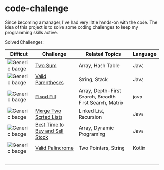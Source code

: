 # code-chalenge

Since becoming a manager, I've had very little hands-on with the code. The idea of this project is to solve some coding challenges to keep my programming skills active.

Solved Challenges:

| Difficut                                                       | Challenge                                                                                                                     | Related Topics                                          | Language |
|----------------------------------------------------------------|-------------------------------------------------------------------------------------------------------------------------------|---------------------------------------------------------|----------|
| ![ Generic badge]( https://img.shields.io/badge/-Easy-<>.svg ) | [Two Sum]( https://github.com/nielsenteixeira/code-challenge/tree/main/code-challenge-maven/src/main/java/org/nielsen/twoSum )                                           | Array, Hash Table                                       | Java     |
| ![ Generic badge]( https://img.shields.io/badge/-Easy-<>.svg ) | [Valid Parentheses]( https://github.com/nielsenteixeira/code-challenge/tree/main/code-challenge-maven/src/main/java/org/nielsen/validPalindrome)                        | String, Stack                                           | Java     |
| ![ Generic badge]( https://img.shields.io/badge/-Easy-<>.svg ) | [Flood Fill]( https://github.com/nielsenteixeira/code-challenge/tree/main/code-challenge-maven/src/main/java/org/nielsen/floodFill)                                      | Array, Depth-First Search, Breadth-First Search, Matrix | java     |
| ![ Generic badge]( https://img.shields.io/badge/-Easy-<>.svg ) | [Merge Two Sorted Lists]( https://github.com/nielsenteixeira/code-challenge/tree/main/code-challenge-maven/src/main/java/org/nielsen/mergeTwoSortedLists)                | Linked List, Recursion                                  | Java     |
| ![ Generic badge]( https://img.shields.io/badge/-Easy-<>.svg ) | [Best Time to Buy and Sell Stock]( https://github.com/nielsenteixeira/code-challenge/tree/main/code-challenge-maven/src/main/java/org/nielsen/bestTimeToBuyAndSellStock) | Array, Dynamic Programing                               | Java     |
| ![ Generic badge]( https://img.shields.io/badge/-Easy-<>.svg ) | [Valid Palindrome]( https://github.com/nielsenteixeira/code-challenge/tree/main/code-challenge-maven/src/main/java/org/nielsen/validPalindrome)                          | Two Pointers, String                                    | Kotlin   |
|                                                                |                                                                                                                               |                                                         |          |
|                                                                |                                                                                                                               |                                                         |          |
|                                                                |                                                                                                                               |                                                         |          |
|                                                                |                                                                                                                               |                                                         |          |
|                                                                |                                                                                                                               |                                                         |          |                                                  |                                                                                                                               |                                                         |